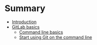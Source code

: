 # Summary

* [Introduction](README.md)
* [GitLab basics](gitlab-basics.md)
  * [Command line basics](gitlab-basics/command-line-basics.md)
  * [Start using Git on the command line](gitlab-basics/start-using-git-on-the-command-line.md)

